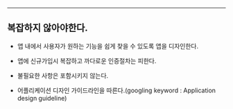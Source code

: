****
## 복잡하지 않아야한다.

- 앱 내에서 사용자가 원하는 기능을 쉽게 찾을 수 있도록 앱을 디자인한다.
- 앱에 신규가입시 복잡하고 까다로운 인증절차는 피한다.
- 불필요한 사항은 포함시키지 않는다.
- 어플리케이션 디자인 가이드라인을 따른다.(googling keyword : Application design guideline)
